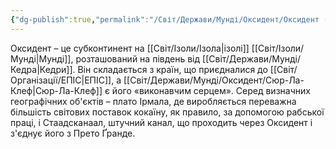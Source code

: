 ```yaml
---
{"dg-publish":true,"permalink":"/Світ/Держави/Мунді/Оксидент/Оксидент (субконтинент)/"}
---
```


Оксидент – це субконтинент на [[Світ/Ізоли/Ізола\|ізолі]] [[Світ/Ізоли/Мунді\|Мунді]], розташований на південь від [[Світ/Держави/Мунді/Кедра\|Кедри]]. Він складається з країн, що приєдналися до [[Світ/Організації/ЕПІС\|ЕПІС]], а [[Світ/Держави/Мунді/Оксидент/Сюр-Ла-Клеф\|Сюр-Ла-Клеф]] є його «виконавчим серцем». Серед визначних географічних об'єктів – плато Ірмала, де виробляється переважна більшість світових поставок кокаїну, як правило, за допомогою рабської праці, і Стаадсканаал, штучний канал, що проходить через Оксидент і з'єднує його з Прето Ґранде.